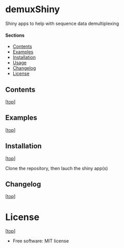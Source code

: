 demuxShiny
==========

Shiny apps to help with sequence data demultiplexing


#### Sections

- [Contents](#contents)
- [Examples](#examples)
- [Installation](#installation)
- [Usage](#usage)
- [Changelog](#changelog)
- [License](#license)


## Contents

[[top](#sections)]



## Examples

[[top](#sections)]



## Installation

[[top](#sections)]

Clone the repository, then lauch the shiny app(s)


## Changelog

[[top](#sections)]


# License

[[top](#sections)]

* Free software: MIT license
